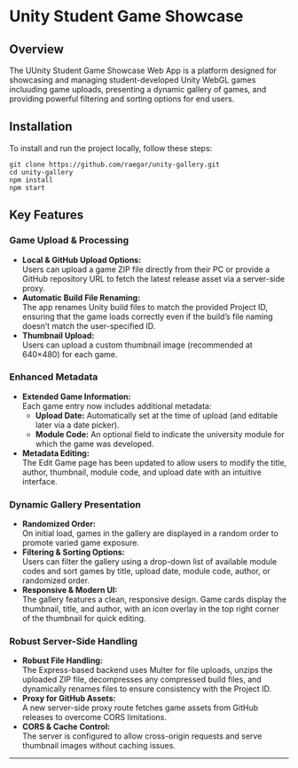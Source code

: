 # Unity Student Game Showcase

## Overview

The UUnity Student Game Showcase Web App is a platform designed for showcasing and managing student-developed Unity WebGL games incluuding game uploads, presenting a dynamic gallery of games, and providing powerful filtering and sorting options for end users.

## Installation

To install and run the project locally, follow these steps:

```
git clone https://github.com/raegar/unity-gallery.git
cd unity-gallery
npm install
npm start
```

## Key Features

### Game Upload & Processing
- **Local & GitHub Upload Options:**  
  Users can upload a game ZIP file directly from their PC or provide a GitHub repository URL to fetch the latest release asset via a server-side proxy.
- **Automatic Build File Renaming:**  
  The app renames Unity build files to match the provided Project ID, ensuring that the game loads correctly even if the build’s file naming doesn’t match the user-specified ID.
- **Thumbnail Upload:**  
  Users can upload a custom thumbnail image (recommended at 640×480) for each game.

### Enhanced Metadata
- **Extended Game Information:**  
  Each game entry now includes additional metadata:
  - **Upload Date:** Automatically set at the time of upload (and editable later via a date picker).
  - **Module Code:** An optional field to indicate the university module for which the game was developed.
- **Metadata Editing:**  
  The Edit Game page has been updated to allow users to modify the title, author, thumbnail, module code, and upload date with an intuitive interface.

### Dynamic Gallery Presentation
- **Randomized Order:**  
  On initial load, games in the gallery are displayed in a random order to promote varied game exposure.
- **Filtering & Sorting Options:**  
  Users can filter the gallery using a drop-down list of available module codes and sort games by title, upload date, module code, author, or randomized order.
- **Responsive & Modern UI:**  
  The gallery features a clean, responsive design. Game cards display the thumbnail, title, and author, with an icon overlay in the top right corner of the thumbnail for quick editing.

### Robust Server-Side Handling
- **Robust File Handling:**  
  The Express-based backend uses Multer for file uploads, unzips the uploaded ZIP file, decompresses any compressed build files, and dynamically renames files to ensure consistency with the Project ID.
- **Proxy for GitHub Assets:**  
  A new server-side proxy route fetches game assets from GitHub releases to overcome CORS limitations.
- **CORS & Cache Control:**  
  The server is configured to allow cross-origin requests and serve thumbnail images without caching issues.

---
